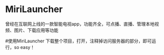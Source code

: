 # MiriLauncher
曾经在互联网上线的一款智能电视app，功能齐全，可点播、直播、管理本地视频、图片、下载应用等功能

#使用MiriLauncher
下载整个项目，打开，注释掉访问服务器的部分，即可运行，so easy！
